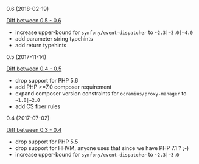 0.6 (2018-02-19)

[Diff between 0.5 - 0.6](https://github.com/spiechu/lazy-pimple/compare/0.5...0.6)

  * increase upper-bound for `symfony/event-dispatcher` to `~2.3|~3.0|~4.0`
  * add parameter string typehints
  * add return typehints

0.5 (2017-11-14)

[Diff between 0.4 - 0.5](https://github.com/spiechu/lazy-pimple/compare/0.4...0.5)

  * drop support for PHP 5.6
  * add PHP >=7.0 composer requirement
  * expand composer version constraints for `ocramius/proxy-manager` to `~1.0|~2.0`
  * add CS fixer rules

0.4 (2017-07-02)

[Diff between 0.3 - 0.4](https://github.com/spiechu/lazy-pimple/compare/0.3...0.4)

  * drop support for PHP 5.5
  * drop support for HHVM, anyone uses that since we have PHP 7.1 ? ;-)
  * increase upper-bound for `symfony/event-dispatcher` to `~2.3|~3.0`
